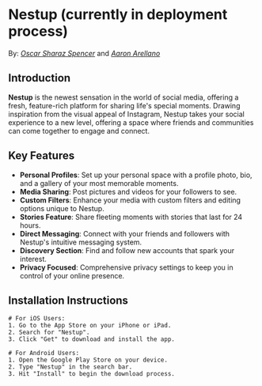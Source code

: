 # Nestup (currently in deployment process)

By: [*Oscar Sharaz Spencer*](https://www.linkedin.com/in/oscar-sharaz/) and [*Aaron Arellano*](https://www.linkedin.com/in/aaron-arellano-084858277/)

## Introduction

**Nestup** is the newest sensation in the world of social media, offering a fresh, feature-rich platform for sharing life's special moments. Drawing inspiration from the visual appeal of Instagram, Nestup takes your social experience to a new level, offering a space where friends and communities can come together to engage and connect.

## Key Features

- **Personal Profiles**: Set up your personal space with a profile photo, bio, and a gallery of your most memorable moments.
- **Media Sharing**: Post pictures and videos for your followers to see.
- **Custom Filters**: Enhance your media with custom filters and editing options unique to Nestup.
- **Stories Feature**: Share fleeting moments with stories that last for 24 hours.
- **Direct Messaging**: Connect with your friends and followers with Nestup's intuitive messaging system.
- **Discovery Section**: Find and follow new accounts that spark your interest.
- **Privacy Focused**: Comprehensive privacy settings to keep you in control of your online presence.

## Installation Instructions

```plaintext
# For iOS Users:
1. Go to the App Store on your iPhone or iPad.
2. Search for "Nestup".
3. Click "Get" to download and install the app.

# For Android Users:
1. Open the Google Play Store on your device.
2. Type "Nestup" in the search bar.
3. Hit "Install" to begin the download process.
```

